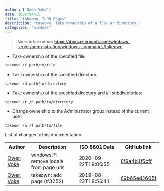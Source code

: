 ```yaml
---
author: ['Owen Voke']
date: 1600794415
title: "takeown, TLDR Pages"
description: "takeown, Take ownership of a file or directory."
categories: "windows"
---
```

> More information: <https://docs.microsoft.com/windows-server/administration/windows-commands/takeown>.

- Take ownership of the specified file:

```bash
takeown /f path/to/file
```

- Take ownership of the specified directory:

```bash
takeown /d path/to/directory
```

- Take ownership of the specified directory and all subdirectories:

```bash
takeown /r /d path/to/directory
```

- Change ownership to the Administrator group instead of the current user:

```bash
takeown /a /f path/to/file
```
List of changes to this documentation


Author | Description | ISO 8601 Date | GitHub link
------|-----|-----|-----
[Owen Voke](mailto:development@voke.dev) | windows.*: remove locale from page urls | 2020-09-22T19:06:55 | [8f9a4b1f5cff](https://github.com/tldr-pages/tldr/commit/8f9a4b1f5cff138652665e9756a1a13466029fed)
[Owen Voke](mailto:owzie123@gmail.com) | takeown: add page (#3252) | 2019-08-23T18:56:41 | [69b65ed3605f](https://github.com/tldr-pages/tldr/commit/69b65ed3605f7522bda0550a41c1ba78f4deedb7)

